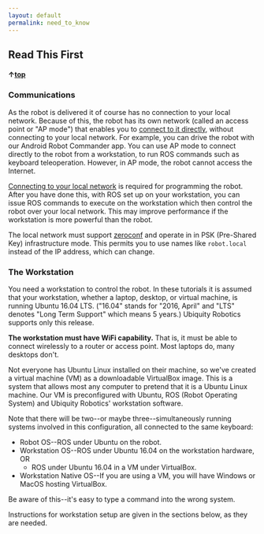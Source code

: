 ```yaml
---
layout: default
permalink: need_to_know
---
```

## Read This First
#### &uarr;[top](https://ubiquityrobotics.github.io/learn/)

### Communications

As the robot is delivered it of course has no connection to your local network. Because of this, the robot has its own network (called an access point or "AP mode") that enables you to [connect to it directly](connecting), without connecting to your local network. For example, you can drive the robot with our Android Robot Commander app. You can use AP mode to connect directly to the robot from a workstation, to run ROS commands such as keyboard teleoperation. However, in AP mode, the robot cannot access the Internet.

[Connecting to your local network](connect_network) is required for programming the robot.
 After you have done this, with ROS set up on your workstation, you can issue ROS commands to execute on the workstation which then control the robot over your local network. This may improve performance if the workstation is more powerful than the robot.

The local network must support [zeroconf](https://en.wikipedia.org/wiki/Zero-configuration_networking) and operate in in PSK (Pre-Shared Key) infrastructure mode. This permits you to use names like `robot.local` instead of the IP address, which can change.

### The Workstation

You need a workstation to control the robot. In these tutorials it is assumed that your workstation, whether a laptop, desktop, or virtual machine, is running Ubuntu 16.04 LTS.  ("16.04" stands for "2016, April" and "LTS" denotes "Long Term Support" which means 5 years.)  Ubiquity Robotics supports only this release.

**The workstation must have WiFi capability.**  That is, it must be able to connect wirelessly to a router or access point. Most laptops do, many desktops don't.

Not everyone has Ubuntu Linux installed on their machine, so we've created a virtual machine (VM) as a downloadable VirtualBox image. This is a system that allows most any computer to pretend that it is a Ubuntu Linux machine. Our VM is preconfigured with Ubuntu, ROS (Robot Operating System) and Ubiquity Robotics' workstation software.

Note that there will be two--or maybe three--simultaneously running systems involved in this configuration, all connected to the same keyboard:
* Robot OS--ROS under Ubuntu on the robot.
* Workstation OS--ROS under Ubuntu 16.04 on the workstation hardware, OR
  * ROS under Ubuntu 16.04 in a VM under VirtualBox.
*  Workstation Native OS--If you are using a VM, you will have Windows or MacOS hosting VirtualBox.

Be aware of this--it's easy to type a command into the wrong system.

Instructions for workstation setup are given in the sections below, as they are needed.
